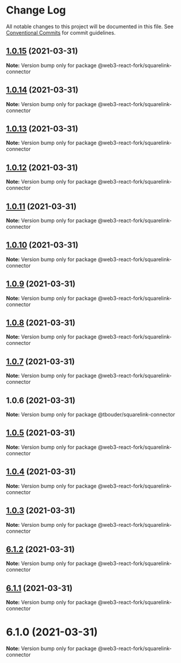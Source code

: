 # Change Log

All notable changes to this project will be documented in this file.
See [Conventional Commits](https://conventionalcommits.org) for commit guidelines.

## [1.0.15](https://github.com/TBouder/web3-react-fork/compare/@web3-react-fork/squarelink-connector@1.0.14...@web3-react-fork/squarelink-connector@1.0.15) (2021-03-31)

**Note:** Version bump only for package @web3-react-fork/squarelink-connector





## [1.0.14](https://github.com/TBouder/web3-react-fork/compare/@web3-react-fork/squarelink-connector@1.0.13...@web3-react-fork/squarelink-connector@1.0.14) (2021-03-31)

**Note:** Version bump only for package @web3-react-fork/squarelink-connector





## [1.0.13](https://github.com/TBouder/web3-react-fork/compare/@web3-react-fork/squarelink-connector@1.0.12...@web3-react-fork/squarelink-connector@1.0.13) (2021-03-31)

**Note:** Version bump only for package @web3-react-fork/squarelink-connector





## [1.0.12](https://github.com/TBouder/web3-react-fork/compare/@web3-react-fork/squarelink-connector@1.0.11...@web3-react-fork/squarelink-connector@1.0.12) (2021-03-31)

**Note:** Version bump only for package @web3-react-fork/squarelink-connector





## [1.0.11](https://github.com/TBouder/web3-react-fork/compare/@web3-react-fork/squarelink-connector@1.0.10...@web3-react-fork/squarelink-connector@1.0.11) (2021-03-31)

**Note:** Version bump only for package @web3-react-fork/squarelink-connector





## [1.0.10](https://github.com/TBouder/web3-react-fork/compare/@web3-react-fork/squarelink-connector@1.0.9...@web3-react-fork/squarelink-connector@1.0.10) (2021-03-31)

**Note:** Version bump only for package @web3-react-fork/squarelink-connector





## [1.0.9](https://github.com/TBouder/web3-react-fork/compare/@web3-react-fork/squarelink-connector@1.0.8...@web3-react-fork/squarelink-connector@1.0.9) (2021-03-31)

**Note:** Version bump only for package @web3-react-fork/squarelink-connector





## [1.0.8](https://github.com/TBouder/web3-react-fork/compare/@web3-react-fork/squarelink-connector@1.0.7...@web3-react-fork/squarelink-connector@1.0.8) (2021-03-31)

**Note:** Version bump only for package @web3-react-fork/squarelink-connector





## [1.0.7](https://github.com/TBouder/web3-react-fork/compare/@web3-react-fork/squarelink-connector@1.0.5...@web3-react-fork/squarelink-connector@1.0.7) (2021-03-31)

**Note:** Version bump only for package @web3-react-fork/squarelink-connector





## 1.0.6 (2021-03-31)

**Note:** Version bump only for package @tbouder/squarelink-connector





## [1.0.5](https://github.com/TBouder/web3-react-fork/compare/@web3-react-fork/squarelink-connector@1.0.4...@web3-react-fork/squarelink-connector@1.0.5) (2021-03-31)

**Note:** Version bump only for package @web3-react-fork/squarelink-connector





## [1.0.4](https://github.com/TBouder/web3-react-fork/compare/@web3-react-fork/squarelink-connector@1.0.3...@web3-react-fork/squarelink-connector@1.0.4) (2021-03-31)

**Note:** Version bump only for package @web3-react-fork/squarelink-connector





## [1.0.3](https://github.com/TBouder/web3-react-fork/compare/@web3-react-fork/squarelink-connector@6.1.2...@web3-react-fork/squarelink-connector@1.0.3) (2021-03-31)

**Note:** Version bump only for package @web3-react-fork/squarelink-connector





## [6.1.2](https://github.com/TBouder/web3-react-fork/compare/@web3-react-fork/squarelink-connector@6.1.1...@web3-react-fork/squarelink-connector@6.1.2) (2021-03-31)

**Note:** Version bump only for package @web3-react-fork/squarelink-connector





## [6.1.1](https://github.com/TBouder/web3-react-fork/compare/@web3-react-fork/squarelink-connector@6.1.0...@web3-react-fork/squarelink-connector@6.1.1) (2021-03-31)

**Note:** Version bump only for package @web3-react-fork/squarelink-connector





# 6.1.0 (2021-03-31)

**Note:** Version bump only for package @web3-react-fork/squarelink-connector
